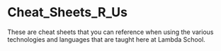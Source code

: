 # Cheat_Sheets_R_Us
These are cheat sheets that you can reference when using the various technologies and languages that are taught here at Lambda School.
